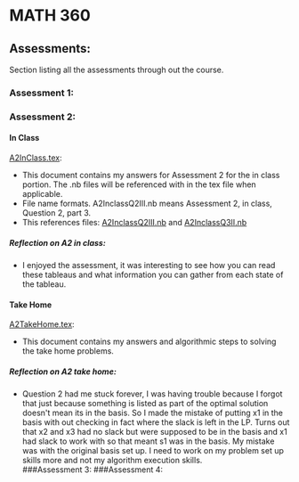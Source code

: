 # MATH 360

## Assessments:
Section listing all the assessments through out the course.
### Assessment 1:
### Assessment 2:
#### In Class
[A2InClass.tex](https://github.com/AllisonBolen/LinearAlgebra/blob/bolen/Assesments/Assesment2/A2InClass.tex):    
* This document contains my answers for Assessment 2 for the in class portion. The .nb files will be referenced with in the tex file when applicable.
* File name formats. A2InclassQ2III.nb means Assessment 2, in class, Question 2, part 3.
* This references files: [A2InclassQ2III.nb](A2InclassQ2III.nb) and [A2InclassQ3II.nb](A2InclassQ3II.nb)
##### Reflection on A2 in class:
* I enjoyed the assessment, it was interesting to see how you can read these tableaus and what information you can gather from each state of the tableau.
#### Take Home
[A2TakeHome.tex](A2TakeHome.tex):
* This document contains my answers and algorithmic steps to solving the take home problems.
##### Reflection on A2 take home:
* Question 2 had me stuck forever, I was having trouble because I forgot that just because something is listed as part of the optimal solution doesn't mean its in the basis. So I made the mistake of putting x1 in the basis with out checking in fact where the slack is left in the LP. Turns out that x2 and x3 had no slack but were supposed to be in the basis and x1 had slack to work with so that meant s1 was in the basis. My mistake was with the original basis set up. I need to work on my problem set up skills more and not my algorithm execution skills.  
###Assessment 3:
###Assessment 4:

